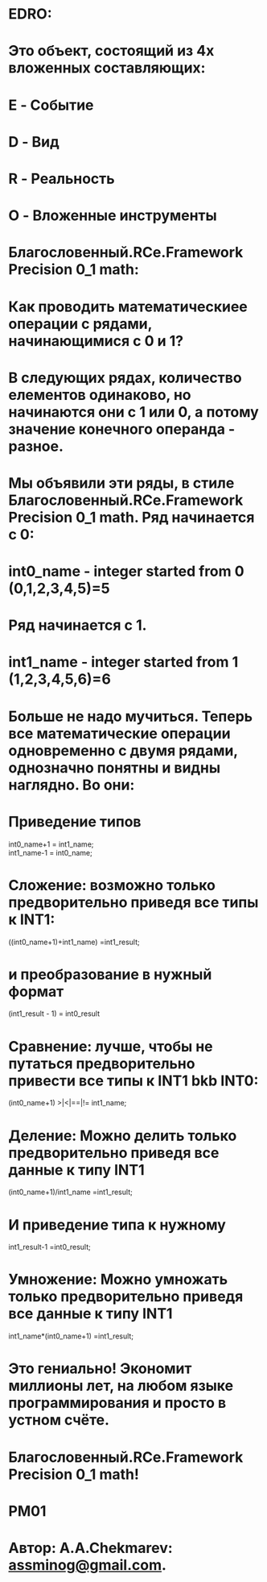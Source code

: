 # EDRO:

# Это объект, состоящий из 4х вложенных  составляющих: 
# E - Событие
# D - Вид
# R - Реальность
# O - Вложенные инструменты

# Благословенный.RCe.Framework Precision 0_1 math:
# Как проводить математическиее операции с рядами, начинающимися с 0 и 1?
# В следующих рядах, количество елементов одинаково, но начинаются они с 1 или 0, а потому значение конечного операнда - разное. 
# Мы объявили эти ряды, в стиле Благословенный.RCe.Framework Precision 0_1 math. Ряд начинается с 0:
# int0_name - integer started from 0 (0,1,2,3,4,5)=5  
# Ряд начинается с 1.
# int1_name - integer started from 1 (1,2,3,4,5,6)=6

# Больше не надо мучиться. Теперь все математические операции одновременно с двумя рядами, однозначно понятны и видны наглядно. Во они:

# Приведение типов
int0_name+1 = int1_name; <br/>
int1_name-1 = int0_name; <br/>

# Сложение: возможно только предворительно приведя все типы к INT1: 
((int0_name+1)+int1_name)     =int1_result; <br/>
# и преобразование в нужный формат
(int1_result - 1) = int0_result <br/>

# Сравнение: лучше, чтобы не путаться предворительно привести все типы к INT1 bkb INT0: 
(int0_name+1)    >|<|==|!=    int1_name; <br/>

# Деление: Можно делить только предворительно приведя все данные к типу INT1 
(int0_name+1)/int1_name       =int1_result; <br/>

# И приведение типа к нужному
int1_result-1                 =int0_result; <br/>

# Умножение: Можно умножать только предворительно приведя все данные к типу INT1
int1_name*(int0_name+1)       =int1_result; <br/>

# Это гениально! Экономит миллионы лет, на любом языке программирования и просто в устном счёте.

# Благословенный.RCe.Framework Precision 0_1 math!
# PM01

#   Автор: A.A.Chekmarev: assminog@gmail.com. 
